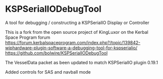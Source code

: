 # KSPSerialIODebugTool
A tool for debugging / constructing a KSPSerialIO Display or Controller

This is a fork from the open source project of KingLuxor on the Kerbal Space Program forum
https://forum.kerbalspaceprogram.com/index.php?/topic/139842-wiphardware-plugin-software-a-debugging-tool-for-kspserialio/
https://github.com/bolwire/KSPSerialIODebugTool


The VesselData packet as been updated to match KSPSerialIO plugin 0.19.1

Added controls for SAS and navball mode
